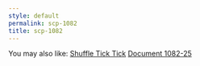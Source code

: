 ```yaml
---
style: default
permalink: scp-1082
title: scp-1082
---
```

You may also like:
[Shuffle Tick Tick](http://scp-wiki.net/shuffle-tick-tick)
[Document 1082-25](http://scp-wiki.net/document-1082-25)